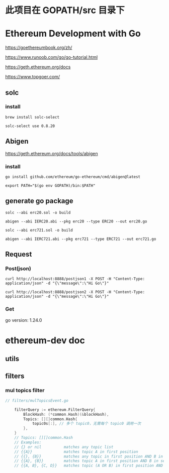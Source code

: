 # 此项目在 GOPATH/src 目录下

# Ethereum Development with Go

https://goethereumbook.org/zh/

https://www.runoob.com/go/go-tutorial.html

https://geth.ethereum.org/docs

https://www.topgoer.com/

## solc

### install

```
brew install solc-select

solc-select use 0.8.20
```

## Abigen

https://geth.ethereum.org/docs/tools/abigen

### install

```
go install github.com/ethereum/go-ethereum/cmd/abigen@latest

export PATH="$(go env GOPATH)/bin:$PATH"
```

## generate go package

`solc --abi erc20.sol -o build`

`abigen --abi IERC20.abi --pkg erc20 --type ERC20 --out erc20.go`

`solc --abi erc721.sol -o build`

`abigen --abi IERC721.abi --pkg erc721 --type ERC721 --out erc721.go`

## Request

### Post(json)

`curl http://localhost:8888/postjson1 -X POST -H "Content-Type: application/json" -d "{\"message\":\"Hi Go\"}"`

`curl http://localhost:8888/postjson2 -X POST -H "Content-Type: application/json" -d "{\"message\":\"Hi Go\"}"`

### Get

go version: 1.24.0

# ethereum-dev doc

## utils

## filters

### mul topics filter

```go
// filters/mulTopicsEvent.go

	filterQuery := ethereum.FilterQuery{
		BlockHash: (*common.Hash)(&blockHash),
		Topics: [][]common.Hash{
			topic0s[:], // 多个 topic0，无需每个 topic0 调用一次
		},
	}
    // Topics: [][]common.Hash
    // Examples:
	// {} or nil          matches any topic list
	// {{A}}              matches topic A in first position
	// {{}, {B}}          matches any topic in first position AND B in second position
	// {{A}, {B}}         matches topic A in first position AND B in second position
	// {{A, B}, {C, D}}   matches topic (A OR B) in first position AND (C OR D) in second position

```

